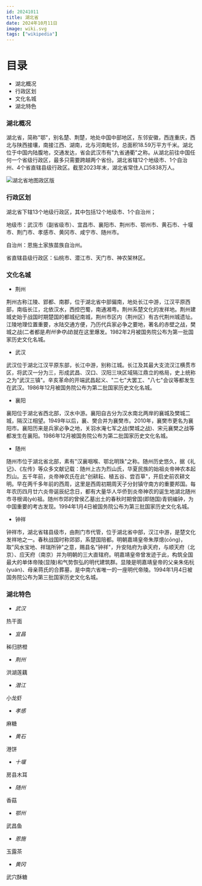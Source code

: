 ```yaml
---
id: 20241011
title: 湖北省
date: 2024年10月11日
image: wiki.svg
tags: ["wikipedia"]
---
```



# 目录

 - 湖北概况
 - 行政区划
 - 文化名城
 - 湖北特色


### 湖北概况

湖北省，简称"鄂"，别名楚、荆楚，地处中国中部地区，东邻安徽，西连重庆，西北与陕西接壤，南接江西、湖南，北与河南毗邻，总面积18.59万平方千米。湖北位于中国内陆腹地，交通发达，省会武汉市有"九省通衢"之称。从湖北前往中国任何一个省级行政区，最多只需要跨越两个省份。湖北省辖12个地级市、1个自治州、4个省直辖县级行政区。截至2023年末，湖北省常住人口5838万人。

![湖北省地图政区版](https://loongzxl.com/blogs/20241011湖北省地图政区版.jpg)


### 行政区划

湖北省下辖13个地级行政区，其中包括12个地级市、1个自治州；

地级市：武汉市（副省级市）、宜昌市、襄阳市、荆州市、鄂州市、黄石市、十堰市、荆门市、孝感市、黄冈市、咸宁市、随州市。

自治州：恩施土家族苗族自治州。

省直辖县级行政区：仙桃市、潜江市、天门市、神农架林区。


### 文化名城

- 荆州

荆州古称江陵、郢都、南郡，位于湖北省中部偏南，地处长江中游，江汉平原西部，南临长江，北依汉水，西控巴蜀，南通湘粤。荆州系楚文化的发祥地。荆州建城史始于战国时期楚国的都城纪南城，荆州市区内（荆州区）有古代荆州城遗址。江陵地理位置重要，水陆交通方便，乃历代兵家必争之要地，著名的赤壁之战，樊城之战(二者都是*荆州争夺战*)就在这里爆发。1982年2月被国务院公布为第一批国家历史文化名城。

- 武汉

武汉位于湖北江汉平原东部，长江中游，别称江城。长江及其最大支流汉江横贯市区，将武汉一分为三，形成武昌、汉口、汉阳三块区域隔江鼎立的格局，史上统称之为"武汉三镇"。辛亥革命的开端武昌起义、"二七"大罢工、"八七"会议等都发生在武汉。1986年12月被国务院公布为第二批国家历史文化名城。

- 襄阳

襄阳位于湖北省西北部，汉水中游。襄阳自古分为汉水南北两岸的襄城及樊城二城，隔汉江相望。1949年以后，襄、樊合并为襄樊市。2010年，襄樊市更名为襄阳市。襄阳历来是兵家必争之地，关羽水淹七军之战(樊城之战)、宋元襄樊之战等都发生在襄阳。1986年12月被国务院公布为第二批国家历史文化名城。

- 随州

随州市位于湖北省北部，素有"汉襄咽喉、鄂北明珠"之称。随州历史悠久，据《礼记》、《左传》等众多文献记载：随州上古为烈山氏，华夏民族的始祖炎帝神农本起烈山。五千年前，炎帝神农氏在此"创耕耘、植五谷、尝百草"，开启史前农耕文明。早在两千多年前的西周，这里是西周初期周天子分封镇守南方的重要邦国。每年农历四月廿六炎帝诞辰纪念日，都有大量华人华侨到炎帝神农的诞生地湖北随州市寻根谒(yè)祖。随州市郊的曾侯乙墓出土的春秋时期曾国(即随国)青铜编钟，为中国重要的考古发现。1994年1月4日被国务院公布为第三批国家历史文化名城。

- 钟祥

钟祥市，湖北省辖县级市，由荆门市代管，位于湖北省中部，汉江中游，是楚文化发祥地之一。春秋战国时称郊郢，系楚国陪都。明朝嘉靖皇帝朱厚熜(cōng)，取"风水宝地、祥瑞所钟"之意，赐县名"钟祥"，升安陆府为承天府，与顺天府（北京）、应天府（南京）并为明朝的三大直辖府。明嘉靖皇帝曾发迹于此，构筑全国最大的单体帝陵(显陵)和气势恢弘的明代建筑群。显陵是明嘉靖皇帝的父亲朱佑杬(yuán)、母亲蒋氏的合葬墓，是中南六省唯一的一座明代帝陵。1994年1月4日被国务院公布为第三批国家历史文化名城。


### 湖北特色

- *武汉*

热干面

- *宜昌*

秭归脐橙

- *荆州*

洪湖莲藕

- *潜江*

小龙虾

- *孝感*

麻糖

- *黄石*

港饼

- *十堰*

房县木耳

- *随州*

香菇

- *鄂州*

武昌鱼

- *恩施*

玉露茶

- *黄冈*

武穴酥糖




